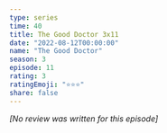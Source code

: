 ```yaml
---
type: series
time: 40
title: The Good Doctor 3x11
date: "2022-08-12T00:00:00"
name: "The Good Doctor"
season: 3
episode: 11
rating: 3
ratingEmoji: "⭐️⭐️⭐️"
share: false
---
```


*[No review was written for this episode]*